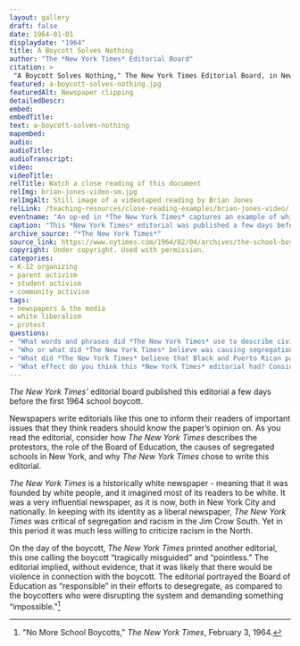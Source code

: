 ```yaml
--- 
layout: gallery
draft: false
date: 1964-01-01
displaydate: "1964"
title: A Boycott Solves Nothing
author: "The *New York Times* Editorial Board"
citation: >
 "A Boycott Solves Nothing," The New York Times Editorial Board, in New York City Civil Rights History Project, Accessed: [Month Day, Year], https://nyccivilrightshistory.org/gallery/a-boycott-solves-nothing.
featured: a-boycott-solves-nothing.jpg
featuredAlt: Newspaper clipping
detailedDescr: 
embed: 
embedTitle: 
text: a-boycott-solves-nothing
mapembed: 
audio: 
audioTitle: 
audioTranscript: 
video: 
videoTitle:
relTitle: Watch a close reading of this document
relImg: brian-jones-video-sm.jpg
relImgAlt: Still image of a videotaped reading by Brian Jones
relLink: /teaching-resources/close-reading-examples/brian-jones-video/
eventname: "An op-ed in *The New York Times* captures an example of white, liberal New Yorkers' resistance to desegregation."
caption: "This *New York Times* editorial was published a few days before the February 3, 1964 boycott. It captured one example of white, liberal New Yorkers' resistance to desegregation."
archive_source: "*The New York Times*"
source_link: https://www.nytimes.com/1964/02/04/archives/the-school-boycott.html
copyright: Under copyright. Used with permission.
categories: 
- K-12 organizing
- parent activism
- student activism
- community activism
tags: 
- newspapers & the media
- white liberalism
- protest
questions:
- "What words and phrases did *The New York Times* use to describe civil rights activists and Black and Latinx parents and children? What words and phrases did *The New York Times* use to describe the mayor and the Board of Education?"
- "Who or what did *The New York Times* believe was causing segregation in New York, or interfering with desegregation?"
- "What did *The New York Times* believe that Black and Puerto Rican parents and children should do to improve education? How does this editorial in *The New York Times* compare to the coverage of the boycott by the *Amsterdam News* [here](https://nyccivilrightshistory.org/topics/boycotting-ny-schools/1964-boycotts/jhs-103-ps-194-city-hall/), [here](https://nyccivilrightshistory.org/topics/boycotting-ny-schools/1964-boycotts/will-and-way-of-boycotters/), and [here](https://nyccivilrightshistory.org/topics/boycotting-ny-schools/responding-to-the-boycott/what-a-fizzle/)?"
- "What effect do you think this *New York Times* editorial had? Consider who reads *The New York Times* and how many people read it."
--- 
```

 
*The New York Times’* editorial board published this editorial a few days before the first 1964 school boycott.

Newspapers write editorials like this one to inform their readers of important issues that they think readers should know the paper’s opinion on. As you read the editorial, consider how *The New York Times* describes the protestors, the role of the Board of Education, the causes of segregated schools in New York, and why *The New York Times* chose to write this editorial.

*The New York Times* is a historically white newspaper - meaning that it was founded by white people, and it imagined most of its readers to be white. It was a very influential newspaper, as it is now, both in New York City and nationally. In keeping with its identity as a liberal newspaper, *The New York Times* was critical of segregation and racism in the Jim Crow South. Yet in this period it was much less willing to criticize racism in the North.

On the day of the boycott, *The New York Times* printed another editorial, this one calling the boycott “tragically misguided” and “pointless.” The editorial implied, without evidence, that it was likely that there would be violence in connection with the boycott. The editorial portrayed the Board of Education as “responsible” in their efforts to desegregate, as compared to the boycotters who were disrupting the system and demanding something “impossible.”[^1]

[^1]: "No More School Boycotts," *The New York Times*, February 3, 1964.
